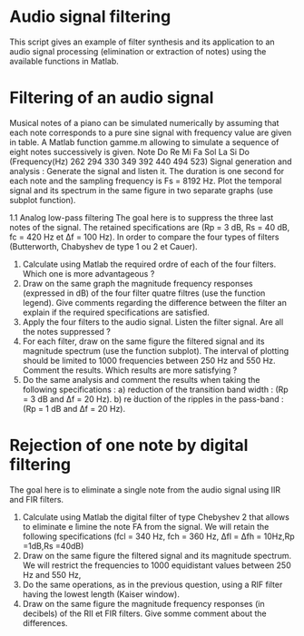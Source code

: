 # Audio signal filtering
This script gives an example of filter synthesis and its application to an audio signal processing (elimination or extraction of notes) using the available functions in Matlab.

# Filtering of an audio signal
Musical notes of a piano can be simulated numerically by assuming that each note corresponds to a pure sine signal with frequency value are given in table. A Matlab function gamme.m allowing to simulate a sequence of eight notes successively is given.
Note Do Re Mi Fa Sol La Si Do (Frequency(Hz) 262   294  330   349   392   440   494   523)
Signal generation and analysis : Generate the signal and listen it. The duration is one second for each note and the sampling frequency is Fs = 8192 Hz. Plot the temporal signal and its spectrum in the same figure in two separate graphs (use subplot function).

1.1 Analog low-pass filtering
The goal here is to suppress the three last notes of the signal. The retained specifications are (Rp = 3 dB, Rs = 40 dB, fc = 420 Hz et ∆f = 100 Hz). In order to compare the four types of filters (Butterworth, Chabyshev de type 1 ou 2 et Cauer).

1. Calculate using Matlab the required ordre of each of the four filters. Which one is more advantageous ?
2. Draw on the same graph the magnitude frequency responses (expressed in dB) of the four filter quatre filtres (use the function legend). Give comments regarding the difference between the filter an explain if the required specifications are satisfied.
3. Apply the four filters to the audio signal. Listen the filter signal. Are all the notes suppressed ?
4. For each filter, draw on the same figure the filtered signal and its magnitude spectrum (use the function subplot). The interval of plotting should be limited to 1000 frequencies between 250 Hz and 550 Hz. Comment the results. Which results are more satisfying ?
5. Do the same analysis and comment the results when taking the following specifications :
a) reduction of the transition band width : (Rp = 3 dB and ∆f = 20 Hz).
b) re ́duction of the ripples in the pass-band : (Rp = 1 dB and ∆f = 20 Hz).

# Rejection of one note by digital filtering
The goal here is to eliminate a single note from the audio signal using IIR and FIR filters.
1. Calculate using Matlab the digital filter of type Chebyshev 2 that allows to eliminate e ́limine the note FA from the signal. We will retain the following specifications (fcl = 340 Hz, fch = 360 Hz, ∆fl = ∆fh = 10Hz,Rp =1dB,Rs =40dB)
2. Draw on the same figure the filtered signal and its magnitude spectrum. We will restrict the frequencies to 1000 equidistant values between 250 Hz and 550 Hz,
3. Do the same operations, as in the previous question, using a RIF filter having the lowest length (Kaiser window).
4. Draw on the same figure the magnitude frequency responses (in decibels) of the RII et FIR filters. Give somme comment about the differences.
